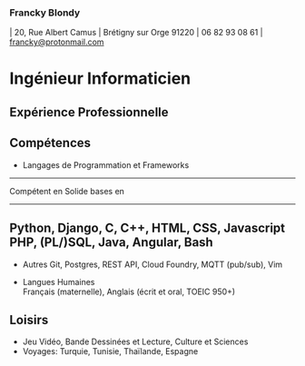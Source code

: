 ### Francky Blondy
| 20, Rue Albert Camus
| Brétigny sur Orge 91220
| 06 82 93 08 61
| francky@protonmail.com

# Ingénieur Informaticien

## Expérience Professionnelle

## Compétences
* Langages de Programmation et Frameworks

----------------------------------------------
   Compétent en             Solide bases en
 ----------------         -------------------
  Python, Django,           C, C++, HTML, CSS,
  Javascript                PHP, (PL/)SQL, Java,
                            Angular, Bash
----------------------------------------------

* Autres
Git, Postgres, REST API, Cloud Foundry, MQTT (pub/sub), Vim 

* Langues Humaines  
Français (maternelle), Anglais (écrit et oral, TOEIC 950+)  


## Loisirs
 * Jeu Vidéo, Bande Dessinées et Lecture, Culture et Sciences
 * Voyages: Turquie, Tunisie, Thaïlande, Espagne
